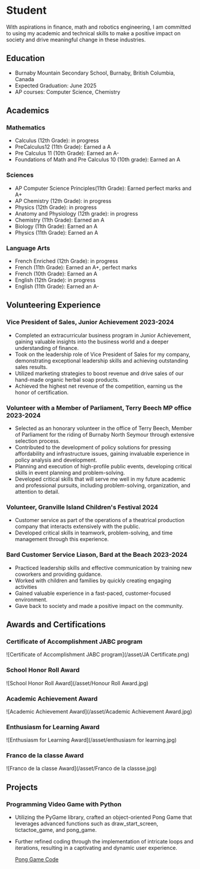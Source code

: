 # Student
With aspirations in finance, math and robotics engineering, I am committed to using my academic and technical skills to make a positive impact on society and drive meaningful change in these industries.
## Education
-  Burnaby Mountain Secondary School, Burnaby, British Columbia, Canada
-  Expected Graduation: June 2025
-  AP courses: Computer Science, Chemistry

## Academics
### Mathematics
-  Calculus (12th Grade): in progress
-  PreCalculus12 (11th Grade):  Earned a A
-  Pre Calculus 11 (10th Grade):  Earned an A-
-  Foundations of Math and Pre Calculus 10 (10th grade): Earned an A
  
### Sciences
-  AP Computer Science Principles(11th Grade): Earned perfect marks and A+
-  AP Chemistry (12th Grade): in progress
-  Physics (12th Grade): in progress
-  Anatomy and Physiology (12th grade): in progress
-  Chemistry (11th Grade): Earned an A
-  Biology (11th Grade): Earned an A
-  Physics (11th Grade): Earned an A

### Language Arts
-  French Enriched (12th Grade): in progress
-  French (11th Grade): Earned an A+, perfect marks
-  French (10th Grade): Earned an A
-  English (12th Grade): in progress
-  English (11th Grade): Earned an A-

## Volunteering Experience
### Vice President of Sales,  Junior Achievement    	2023-2024 
-  Completed an extracurricular business program in Junior Achievement, gaining valuable insights into the business world and a deeper understanding of finance.
-  Took on the leadership role of Vice President of Sales for my company, demonstrating exceptional leadership skills and achieving outstanding sales results.
-  Utilized marketing strategies to boost revenue and drive sales of our hand-made organic herbal soap products.
-  Achieved the highest net revenue of the competition, earning us the honor of certification. 

### Volunteer with a Member of Parliament,         Terry Beech MP office 				2023-2024 
-  Selected as an honorary volunteer in the office of Terry Beech, Member of Parliament for the riding of Burnaby North Seymour through extensive selection process.
-  Contributed to the development of policy solutions for pressing affordability and infrastructure issues, gaining invaluable experience in policy analysis and development.
-  Planning and execution of high-profile public events, developing critical skills in event planning and problem-solving.
-  Developed critical skills that will serve me well in my future academic and professional pursuits, including problem-solving, organization, and attention to detail.
  
### Volunteer,                 Granville Island Children's Festival 2024 
-  Customer service as part of the operations of a theatrical production company that interacts extensively with the public.
-  Developed critical skills in teamwork, problem-solving, and time management through this experience.
  
### Bard Customer Service Liason,       Bard at the Beach 						2023-2024 
-  Practiced leadership skills and effective communication by training new coworkers and providing guidance.
-  Worked with children and families by quickly creating engaging activities
-  Gained valuable experience in a fast-paced, customer-focused environment.
-  Gave back to society and made a positive impact on the community.
  
## Awards and Certifications
### Certificate of Accomplishment JABC program
![Certificate of Accomplishment JABC program](/asset/JA Certificate.png)

###	School Honor Roll Award
![School Honor Roll Award](/asset/Honour Roll Award.jpg)  

###	Academic Achievement Award
![Academic Achievement Award](/asset/Academic Achievement Award.jpg) 

###	Enthusiasm for Learning Award
![Enthusiasm for Learning Award](/asset/enthusiasm for learning.jpg) 

###	Franco de la classe Award
![Franco de la classe Award](/asset/Franco de la classse.jpg) 



## Projects
### Programming Video Game with Python
-  Utilizing the PyGame library, crafted an object-oriented Pong Game that leverages advanced functions such as draw_start_screen, tictactoe_game, and pong_game. 
-  Further refined coding through the implementation of intricate loops and iterations, resulting in a captivating and dynamic user experience.

    [Pong Game Code](https://github.com/alexchai2024/portfolio/blob/main/Coding/Video%20Game%20Pong%20with%20Python.py)  
